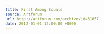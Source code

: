 ```yaml
---
title: First Among Equals
source: Artforum
url: http://artforum.com/archive/id=31057
date: 2012-01-01 12:00:00 +0000
---
```


